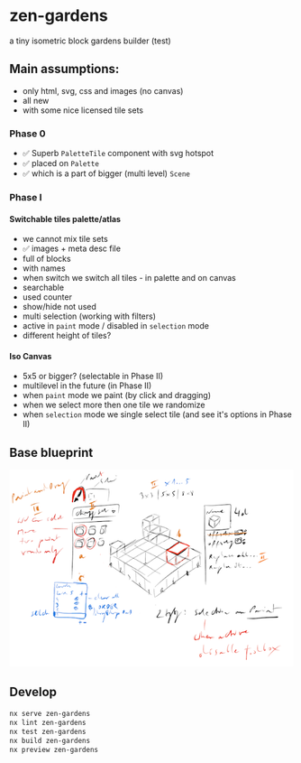 # zen-gardens

a tiny isometric block gardens builder (test)

## Main assumptions:
- only html, svg, css and images (no canvas)
- all new
- with some nice licensed tile sets

### Phase 0
- ✅ Superb `PaletteTile` component with svg hotspot
- ✅ placed on `Palette`
- ✅ which is a part of bigger (multi level) `Scene`

### Phase I

#### Switchable tiles palette/atlas
- we cannot mix tile sets
- ✅ images + meta desc file
- full of blocks
- with names
- when switch we switch all tiles - in palette and on canvas
- searchable
- used counter
- show/hide not used
- multi selection (working with filters)
- active in `paint` mode / disabled in `selection` mode
- different height of tiles?

#### Iso Canvas
- 5x5 or bigger? (selectable in Phase II)
- multilevel in the future (in Phase II)
- when `paint` mode we paint (by click and dragging)
- when we select more then one tile we randomize
- when `selection` mode we single select tile (and see it's options in Phase II)

## Base blueprint

![Blueprint](blueprint.png)

## Develop

```
nx serve zen-gardens
nx lint zen-gardens
nx test zen-gardens
nx build zen-gardens
nx preview zen-gardens
```
